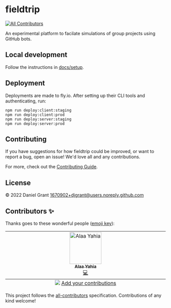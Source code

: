 # fieldtrip
<!-- ALL-CONTRIBUTORS-BADGE:START - Do not remove or modify this section -->
[![All Contributors](https://img.shields.io/badge/all_contributors-1-orange.svg?style=flat-square)](#contributors-)
<!-- ALL-CONTRIBUTORS-BADGE:END -->

An experimental platform to facilate simulations of group projects using GitHub bots.

## Local development

Follow the instructions in [docs/setup](docs/setup.md).

## Deployment

Deployments are made to fly.io. After setting up their CLI tools and authenticating, run:

```
npm run deploy:client:staging
npm run deploy:client:prod
npm run deploy:server:staging
npm run deploy:server:prod
```

## Contributing

If you have suggestions for how fieldtrip could be improved, or want to report a bug, open an issue! We'd love all and any contributions.

For more, check out the [Contributing Guide](CONTRIBUTING.md).

## License

© 2022 Daniel Grant <1670902+djgrant@users.noreply.github.com>

## Contributors ✨

Thanks goes to these wonderful people ([emoji key](https://allcontributors.org/docs/en/emoji-key)):

<!-- ALL-CONTRIBUTORS-LIST:START - Do not remove or modify this section -->
<!-- prettier-ignore-start -->
<!-- markdownlint-disable -->
<table>
  <tbody>
    <tr>
      <td align="center" valign="top" width="14.28%"><a href="https://github.com/alaa-yahia"><img src="https://avatars.githubusercontent.com/u/6881345?v=4?s=100" width="100px;" alt="Alaa Yahia"/><br /><sub><b>Alaa Yahia</b></sub></a><br /><a href="https://github.com/Daniel Grant/Fieldtrip/commits?author=alaa-yahia" title="Code">💻</a></td>
    </tr>
  </tbody>
  <tfoot>
    <tr>
      <td align="center" size="13px" colspan="7">
        <img src="https://raw.githubusercontent.com/all-contributors/all-contributors-cli/1b8533af435da9854653492b1327a23a4dbd0a10/assets/logo-small.svg">
          <a href="https://all-contributors.js.org/docs/en/bot/usage">Add your contributions</a>
        </img>
      </td>
    </tr>
  </tfoot>
</table>

<!-- markdownlint-restore -->
<!-- prettier-ignore-end -->

<!-- ALL-CONTRIBUTORS-LIST:END -->

This project follows the [all-contributors](https://github.com/all-contributors/all-contributors) specification. Contributions of any kind welcome!